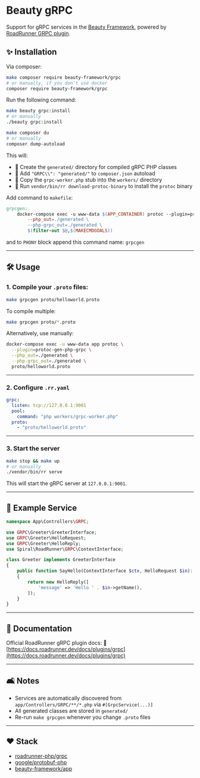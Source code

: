# Beauty gRPC

Support for gRPC services in the [Beauty Framework](https://github.com/beauty-framework/app), powered by [RoadRunner GRPC plugin](https://docs.roadrunner.dev/docs/plugins/grpc).

## ✨ Installation

Via composer:
```bash
make composer require beauty-framework/grpc
# or manually, if you don't use docker
composer require beauty-framework/grpc
```

Run the following command:

```bash
make beauty grpc:install
# or manually
./beauty grpc:install
```

```bash
make composer du
# or manually
composer dump-autoload
```

This will:

* 📁 Create the `generated/` directory for compiled gRPC PHP classes
* 🧪 Add `"GRPC\\": "generated/"` to `composer.json` autoload
* 📝 Copy the `grpc-worker.php` stub into the `workers/` directory
* 🔌 Run `vendor/bin/rr download-protoc-binary` to install the `protoc` binary

Add command to `makefile`:
```makefile
grpcgen:
	docker-compose exec -u www-data $(APP_CONTAINER) protoc --plugin=protoc-gen-php-grpc \
		--php_out=./generated \
		--php-grpc_out=./generated \
		$(filter-out $@,$(MAKECMDGOALS))
```

and to `PHONY` block append this command name: `grpcgen`

---

## 🛠 Usage

### 1. Compile your `.proto` files:

```bash
make grpcgen proto/helloworld.proto
```

To compile multiple:

```bash
make grpcgen proto/*.proto
```

Alternatively, use manually:

```bash
docker-compose exec -u www-data app protoc \
  --plugin=protoc-gen-php-grpc \
  --php_out=./generated \
  --php-grpc_out=./generated \
  proto/helloworld.proto
```

---

### 2. Configure `.rr.yaml`

```yaml
grpc:
  listen: tcp://127.0.0.1:9001
  pool:
    command: "php workers/grpc-worker.php"
  proto:
    - "proto/helloworld.proto"
```

---

### 3. Start the server

```bash
make stop && make up
# or manually
./vendor/bin/rr serve
```

This will start the gRPC server at `127.0.0.1:9001`.

---

## 🔧 Example Service

```php
namespace App\Controllers\GRPC;

use GRPC\Greeter\GreeterInterface;
use GRPC\Greeter\HelloRequest;
use GRPC\Greeter\HelloReply;
use Spiral\RoadRunner\GRPC\ContextInterface;

class Greeter implements GreeterInterface
{
    public function SayHello(ContextInterface $ctx, HelloRequest $in): HelloReply
    {
        return new HelloReply([
            'message' => 'Hello ' . $in->getName(),
        ]);
    }
}
```

---

## 📎 Documentation

Official RoadRunner gRPC plugin docs:
🔗 [https://docs.roadrunner.dev/docs/plugins/grpc](https://docs.roadrunner.dev/docs/plugins/grpc)

---

## 🛋 Notes

* Services are automatically discovered from `app/Controllers/GRPC/**/*.php` via `#[GrpcService(...)]`
* All generated classes are stored in `generated/`
* Re-run `make grpcgen` whenever you change `.proto` files

---

## ❤️ Stack

* [roadrunner-php/grpc](https://github.com/roadrunner-php/grpc)
* [google/protobuf-php](https://github.com/protocolbuffers/protobuf-php)
* [beauty-framework/app](https://github.com/beauty-framework/app)
